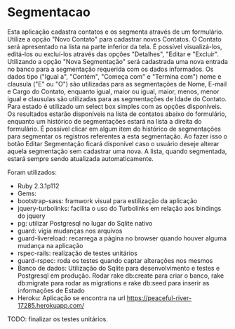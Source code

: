 # Segmentacao

Esta aplicação cadastra contatos e os segmenta através de um formulário.
Utilize a opção "Novo Contato" para cadastrar novos Contatos. O Contato será apresentado na lista na parte inferior da tela. É possível visualizá-los, editá-los ou excluí-los através das opções "Detalhes", "Editar e "Excluir".
Utilizando a opção "Nova Segmentação" será cadastrada uma nova entrada no banco para a segmentação requerida com os dados informados.
Os dados tipo ("Igual a", "Contém", "Começa com" e "Termina com") nome e clausula ("E" ou "O") são utilizadas para as segmentações de Nome, E-mail e Cargo do Contato, enquanto igual, maior ou igual, maior, menos, menor igual e clausulas são utilizadas para as segmentações de Idade do Contato. Para estado é utilizado um select box simples com as opções disponíveis. 
Os resultados estarão disponíveis na lista de contatos abaixo do formulário, enquanto um histórico de segmentações estará na lista a direita do formulário.
É possível clicar em algum item do histórico de segmentações para segmentar os registros referentes a esta segmentação. Ao fazer isso o botão Editar Segmentação ficará disponível caso o usuário deseje alterar aquela segmentação sem cadastrar uma nova.
A lista, quando segmentada, estará sempre sendo atualizada automaticamente.

Foram utilizados:
- Ruby 2.3.1p112
- Gems:
- bootstrap-sass: framwork visual para estilização da aplicação
- jquery-turbolinks: facilita o uso do Turbolinks em relação aos bindings do jquery
- pg: utilizar Postgresql no lugar do Sqlite nativo
- guard: vigia mudanças nos arquivos
- guard-livereload: recarrega a página no browser quando houver alguma mudança na aplicação
- rspec-rails: realização de testes unitários
- guard-rspec: roda os testes quando captar alterações nos mesmos 
- Banco de dados:
  Utilização do Sqlite para desenvolvimento e testes e Postgresql em produção. Rodar rake db:create para criar o banco,     rake db:migrate para rodar as migrations e rake db:seed para inserir as informações de Estado
- Heroku:
  Aplicação se encontra na url https://peaceful-river-17285.herokuapp.com/
  
TODO: finalizar os testes unitários.

